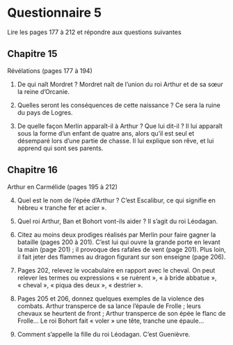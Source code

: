 # Questionnaire 5

Lire les pages 177 à 212 et répondre aux questions suivantes


## Chapitre 15
Révélations (pages 177 à 194)

1. De qui naît Mordret ?
Mordret naît de l’union du roi Arthur et de sa sœur la reine d’Orcanie.

2. Quelles seront les conséquences de cette naissance ?
Ce sera la ruine du pays de Logres.

3. De quelle façon Merlin apparaît-il à Arthur ? Que lui dit-il ?
Il lui apparaît sous la forme d’un enfant de quatre ans, alors qu’il est seul et désemparé lors d’une partie de chasse.
Il lui explique son rêve, et lui apprend qui sont ses parents.

## Chapitre 16
Arthur en Carmélide (pages 195 à 212)

4. Quel est le nom de l’épée d’Arthur ?
C’est Escalibur, ce qui signifie en hébreu « tranche fer et acier ».

5. Quel roi Arthur, Ban et Bohort vont-ils aider ? Il s’agit du roi Léodagan.

6. Citez au moins deux prodiges réalisés par Merlin pour faire gagner la bataille (pages 200 à 201).
C’est lui qui ouvre la grande porte en levant la main (page 201) ; il provoque des rafales de vent (page 201). Plus loin, il fait jeter des flammes au dragon figurant sur son enseigne (page 206).

7. Pages 202, relevez le vocabulaire en rapport avec le cheval.
On peut relever les termes ou expressions « se ruèrent », « à bride abbatue », « cheval », « piqua des deux », « destrier ».

8. Pages 205 et 206, donnez quelques exemples de la violence des combats.
Arthur transperce de sa lance l’épaule de Frolle ; leurs chevaux se heurtent de front ; Arthur transperce de son épée le flanc de Frolle...
Le roi Bohort fait « voler » une tête, tranche une épaule... 

9. Comment s’appelle la fille du roi Léodagan.
C’est Guenièvre.